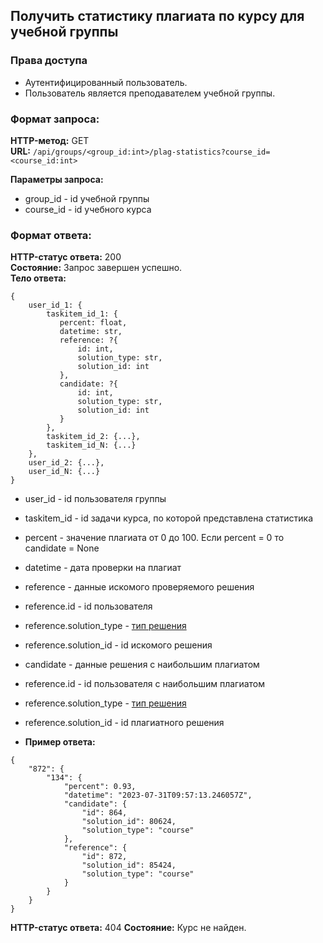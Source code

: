 ## Получить статистику плагиата по курсу для учебной группы


### Права доступа
- Аутентифицированный пользователь.
- Пользователь является преподавателем учебной группы.

### Формат запроса:
**HTTP-метод:** GET   
**URL:** ```/api/groups/<group_id:int>/plag-statistics?course_id=<course_id:int>```  

**Параметры запроса:**
- group_id - id учебной группы
- course_id - id учебного курса


### Формат ответа:

**HTTP-статус ответа:** 200   
**Состояние:** Запрос завершен успешно.  
**Тело ответа:**
```
{
    user_id_1: {
        taskitem_id_1: {
           percent: float,
           datetime: str,
           reference: ?{
               id: int,
               solution_type: str,
               solution_id: int
           },
           candidate: ?{
               id: int,
               solution_type: str,
               solution_id: int
           }
        },
        taskitem_id_2: {...},
        taskitem_id_N: {...}
    },
    user_id_2: {...},
    user_id_N: {...}
}
```
- user_id - id пользователя группы
- taskitem_id - id задачи курса, по которой представлена статистика
- percent - значение плагиата от 0 до 100. Если percent = 0 то candidate = None
- datetime - дата проверки на плагиат
- reference - данные искомого проверяемого решения
- reference.id - id пользователя
- reference.solution_type - [тип решения](../constants.md)
- reference.solution_id - id искомого решения
- candidate - данные решения с наибольшим плагиатом
- reference.id - id пользователя с наибольшим плагиатом
- reference.solution_type - [тип решения](../constants.md)
- reference.solution_id - id плагиатного решения

- **Пример ответа:**
```
{
    "872": {
        "134": {
            "percent": 0.93,
            "datetime": "2023-07-31T09:57:13.246057Z",
            "candidate": {
                "id": 864,
                "solution_id": 80624,
                "solution_type": "course"
            },
            "reference": {
                "id": 872,
                "solution_id": 85424,
                "solution_type": "course"
            }
        }
    }
}
```

**HTTP-статус ответа:** 404
**Состояние:** Курс не найден.